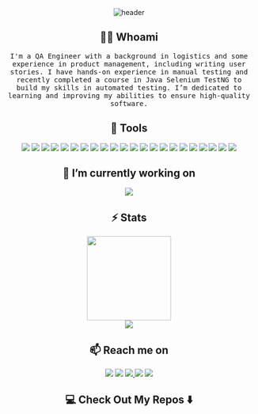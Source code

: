 <div align="center">
<div align="center">
  <img src="https://github.com/Nostalgeek23/Nostalgeek23/assets/49209427/85344059-d441-4876-ae3e-5d53d5a23897" alt="header"/>
</div>
  <h2 align="center"> 👨‍💻 Whoami</h2>
  <p align="center">
  <samp>I'm a QA Engineer with a background in logistics and some experience in product management, including writing user stories. I have hands-on experience in manual testing and recently completed a course in Java Selenium TestNG to build my skills in automated testing. I’m dedicated to learning and improving my abilities to ensure high-quality software.
  </samp>

</p>

<h2>🔭 Tools </h2>
<div>
<img src="https://img.shields.io/badge/java-%23ED8B00.svg?style=for-the-badge&logo=openjdk&logoColor=white"/>
<img src="https://img.shields.io/badge/-selenium-%43B02A?style=for-the-badge&logo=selenium&logoColor=white"/>
<img src="https://img.shields.io/badge/Apache%20Maven-C71A36?style=for-the-badge&logo=Apache%20Maven&logoColor=white"/>
<img src="https://github.com/Nostalgeek23/Mysite/assets/49209427/d5aebbdd-5f7b-410c-82f5-e195dd7ba03d"/>
<img src="https://github.com/Nostalgeek23/Mysite/assets/49209427/bdfa3c76-351e-4375-b157-4db417aed7c9"/>
<img src="https://img.shields.io/badge/github-%23121011.svg?style=for-the-badge&logo=github&logoColor=white"/>
<img src="https://img.shields.io/badge/github%20actions-%232671E5.svg?style=for-the-badge&logo=githubactions&logoColor=white"/>
<img src="https://img.shields.io/badge/IntelliJIDEA-000000.svg?style=for-the-badge&logo=intellij-idea&logoColor=white"/>
<img src="https://img.shields.io/badge/docker-%230db7ed.svg?style=for-the-badge&logo=docker&logoColor=white"/>
<img src="https://img.shields.io/badge/css3-%231572B6.svg?style=for-the-badge&logo=css3&logoColor=white"/>
<img src="https://img.shields.io/badge/html5-%23E34F26.svg?style=for-the-badge&logo=html5&logoColor=white"/>
<img src="https://img.shields.io/badge/mysql-4479A1.svg?style=for-the-badge&logo=mysql&logoColor=white"/>
<img src="https://img.shields.io/badge/Postman-FF6C37?style=for-the-badge&logo=postman&logoColor=white"/>
<img src="https://img.shields.io/badge/Microsoft_Office-D83B01?style=for-the-badge&logo=microsoft-office&logoColor=white"/>
<img src="https://img.shields.io/badge/Android-3DDC84?style=for-the-badge&logo=android&logoColor=white"/>
<img src="https://img.shields.io/badge/Linux-FCC624?style=for-the-badge&logo=linux&logoColor=black"/>
<img src="https://img.shields.io/badge/confluence-%23172BF4.svg?style=for-the-badge&logo=confluence&logoColor=white"/>
<img src="https://img.shields.io/badge/jira-%230A0FFF.svg?style=for-the-badge&logo=jira&logoColor=white"/>
<img src="https://img.shields.io/badge/Notion-%23000000.svg?style=for-the-badge&logo=notion&logoColor=white"/>
<img src="https://img.shields.io/badge/Trello-%23026AA7.svg?style=for-the-badge&logo=Trello&logoColor=white"/>
<img src="https://img.shields.io/badge/wireguard-%2388171A.svg?style=for-the-badge&logo=wireguard&logoColor=white"/>
<img src="https://img.shields.io/badge/google-4285F4?style=for-the-badge&logo=google&logoColor=white"/>
</div>

<h2>💬 I’m currently working on </h2>
<a href="https://github.com/Nostalgeek23/LUMAJavaSeleniumTestNGAllure">
  <img src="https://github.com/Nostalgeek23/Mysite/assets/49209427/88cf2091-62bc-4aea-bbac-80fa69e51c17"/>
</a>
<h2>⚡ Stats </h2>
<div align="center">
  <a href="https://cert.efset.org/xqCfR7"><img src="https://cdn.efset.org/efset-widget/img/v2/social-media/certificate/72.png" width="170" height="170"></a><br>
</div>

<div align="center">
    <img src="https://www.codewars.com/users/Nostalgeek23/badges/large"/>
</div>

<h2>📫 Reach me on </h2>
<a href="https://www.linkedin.com/in/eugene-tregubov/"><img src="https://img.shields.io/badge/linkedin-%230077B5.svg?style=for-the-badge&logo=linkedin&logoColor=white"/></a>
<a href="https://discordapp.com/users/202932305675681792"><img src="https://img.shields.io/badge/Discord-%235865F2.svg?style=for-the-badge&logo=discord&logoColor=white"/></a>
<a href="mailto:evrtreg@gmail.com"><img src="https://img.shields.io/badge/Gmail-D14836?style=for-the-badge&logo=gmail&logoColor=white"/>
<a href="https://www.instagram.com/jecaaan/"><img src="https://img.shields.io/badge/Instagram-%23E4405F.svg?style=for-the-badge&logo=Instagram&logoColor=white"/></a>
<a href="https://t.me/Nstlgk"><img src="https://img.shields.io/badge/Telegram-2CA5E0?style=for-the-badge&logo=telegram&logoColor=white"/></a>
<h2>💻 Check Out My Repos ⬇️ </h2>
</div>
<!--
**Nostalgeek23/Nostalgeek23** is a ✨ _special_ ✨ repository because its `README.md` (this file) appears on your GitHub profile.

Here are some ideas to get you started:

- 🔭 I’m currently working on ...
- 🌱 I’m currently learning ...
- 👯 I’m looking to collaborate on ...
- 🤔 I’m looking for help with ...
- 💬 Ask me about ...
- 📫 How to reach me: ...
- 😄 Pronouns: ...
- ⚡ Fun fact: ...📝
-->
